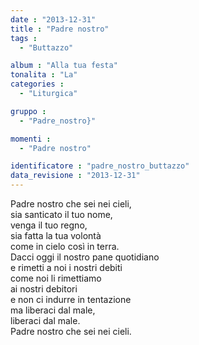 ```yaml
---
date : "2013-12-31"
title : "Padre nostro"
tags : 
  - "Buttazzo"

album : "Alla tua festa"
tonalita : "La"
categories : 
  - "Liturgica"

gruppo : 
  - "Padre_nostro}"

momenti : 
  - "Padre nostro"

identificatore : "padre_nostro_buttazzo"
data_revisione : "2013-12-31"
---
```

  
  
  
  
  
Padre nostro che sei nei cieli,   
sia santicato il tuo nome,    
venga il tuo regno,  
sia fatta la tua volontà   
come in cielo così in terra.   
Dacci oggi il nostro pane quotidiano  
e rimetti a noi i nostri debiti   
come noi li rimettiamo  
ai nostri debitori   
e non ci indurre  in tentazione   
ma liberaci dal male,  
liberaci dal male.  
Padre nostro che sei nei cieli.   
  

